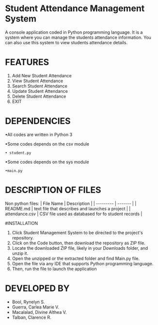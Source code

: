 # Student Attendance Management System

A console application coded in Python programming language. It is a system where you can manage the students attendance information. You can also use this system to view students attendance details.

# FEATURES
1. Add New Student Attendance
2. View Student Attendance
3. Search Student Attendance
4. Update Student Attendance
5. Delete Student Attendance
6. EXIT

# DEPENDENCIES

•All codes are written in Python 3

•Some codes depends on the csv module
    
    • student.py
    
•Some codes depends on the sys module
    
    •main.py
    
# DESCRIPTION OF FILES

Non python files:
| File Name | Description |
| --------- | ------- |
| README.md | text file that describes and launches a project |
| attendance.csv | CSV file used as databased for fo student records |

#INSTALLATION
1. Click Student Management System to be directed to the project's repository.
2. Click on the Code button, then download the repository as ZIP file.
3. Locate the downloaded ZIP file, likely in your Downloads folder, and unzip it.
4. Open the unzipped or the extracted folder and find Main.py file.
5. Open the file via any IDE that supports Python programming language.
6. Then, run the file to launch the application

# DEVELOPED BY

*  Bool, Rynelyn S.
*  Guerra, Carlea Marie V.
*  Macalalad, Divine Althea V.
*  Talban, Clarence R.


